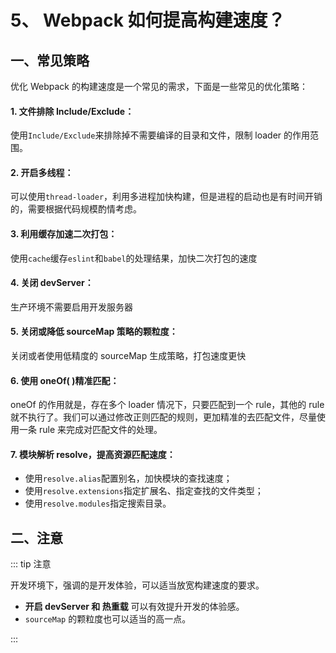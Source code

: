 # 5、 Webpack 如何提高构建速度？

## 一、常见策略

优化 Webpack 的构建速度是一个常见的需求，下面是一些常见的优化策略：

#### 1. 文件排除 Include/Exclude：

使用`Include/Exclude`来排除掉不需要编译的目录和文件，限制 loader 的作用范围。

#### 2. 开启多线程：

可以使用`thread-loader`，利用多进程加快构建，但是进程的启动也是有时间开销的，需要根据代码规模酌情考虑。

#### 3. 利用缓存加速二次打包：

使用`cache`缓存`eslint`和`babel`的处理结果，加快二次打包的速度

#### 4. 关闭 devServer：

生产环境不需要启用开发服务器

#### 5. 关闭或降低 sourceMap 策略的颗粒度：

关闭或者使用低精度的 sourceMap 生成策略，打包速度更快

#### 6. 使用 oneOf( )精准匹配：

oneOf 的作用就是，存在多个 loader 情况下，只要匹配到一个 rule，其他的 rule 就不执行了。我们可以通过修改正则匹配的规则，更加精准的去匹配文件，尽量使用一条 rule 来完成对匹配文件的处理。

#### 7. 模块解析 resolve，提高资源匹配速度：

- 使用`resolve.alias`配置别名，加快模块的查找速度；
- 使用`‌resolve.extensions`指定扩展名、指定查找的文件类型；
- 使用`‌resolve.modules`指定搜索目录。

## 二、注意

::: tip 注意

开发环境下，强调的是开发体验，可以适当放宽构建速度的要求。

- **开启 devServer 和 热重载** 可以有效提升开发的体验感。
- `sourceMap` 的颗粒度也可以适当的高一点。

:::
